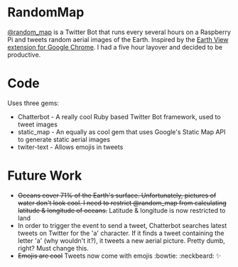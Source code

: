 # RandomMap
[@random_map](https://twitter.com/random_map) is a Twitter Bot that runs every several hours on a Raspberry Pi and tweets random aerial images of the Earth. Inspired by the [Earth View extension for Google Chrome](https://chrome.google.com/webstore/detail/earth-view-from-google-ea/bhloflhklmhfpedakmangadcdofhnnoh?hl=en). I had a five hour layover and decided to be productive.

# Code
Uses three gems:
* Chatterbot - A really cool Ruby based Twitter Bot framework, used to tweet images
* static_map - An equally as cool gem that uses Google's Static Map API to generate static aerial images
* twiter-text - Allows emojis in tweets

# Future Work
* ~~Oceans cover 71% of the Earth's surface. Unfortunately, pictures of water don't look cool. I need to restrict @random_map from calculating latitude & longitude of oceans.~~ Latitude & longitude is now restricted to land
* In order to trigger the event to send a tweet, Chatterbot searches latest tweets on Twitter for the 'a' character. If it finds a tweet containing the letter 'a' (why wouldn't it?), it tweets a new aerial picture. Pretty dumb, right? Must change this.
* ~~Emojis are cool~~ Tweets now come with emojis :bowtie: :neckbeard: :sparkles:
